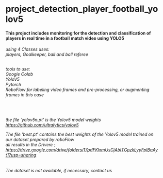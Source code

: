 # project_detection_player_football_yolov5

<h4>This project includes monitoring for the detection and classification of players in real time in a football match video using YOLO5</h4>
<h6>using 4 Classes uses: <br/>
players, Goalkeeper, ball and ball referee<br/><br/>

tools to use:<br/>
Google Colab<br/>
YoloV5<br/>
Pytorch<br/>
RoboFlow for labeling video frames and pre-processing, or augmenting frames in this case <br/><br/><br/><br/>

the file 'yolov5n.pt' is the Yolov5 model weights https://github.com/ultralytics/yolov5<br/>

The file 'best.pt' contains the best weights of the Yolov5 model trained on our dataset prepared by roboFlow <br>
all results in the Drivere ; https://drive.google.com/drive/folders/17pdFKlxmUsGjAbITGpzkLyyFpIBaAyt1?usp=sharing <br><br><br>
  The dataset is not available, if necessary, contact us
</h6>
